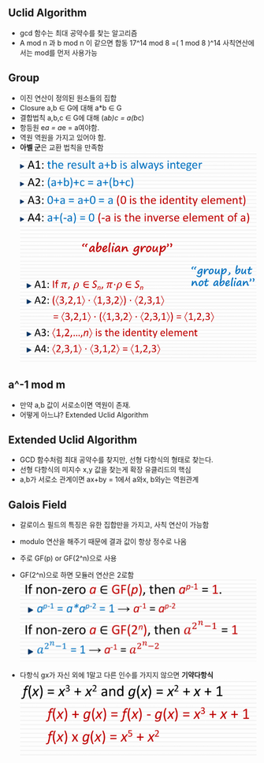 ## Uclid Algorithm
- gcd 함수는 최대 공약수를 찾는 알고리즘
- A mod n 과 b mod n 이 같으면 합동
17^14 mod 8 =( 1 mod 8 )^14
사칙연산에서는 mod를 먼저 사용가능

## Group
- 이진 연산이 정의된 원소들의 집합
- Closure a,b ∈ G에 대해 a*b ∈ G
- 결합법칙 a,b,c ∈ G에 대해 (a*b)*c = a*(b*c)
- 항등원 e*a = a*e = a여야함. 
- 역원 역원을 가지고 있어야 함.
- **아벨 군**은 교환 법칙을 만족함
![alt text](image-2.png)
![alt text](image-1.png)

## a^-1 mod m
- 만약 a,b 값이 서로소이면 역원이 존재.
- 어떻게 아느냐? Extended Uclid Algorithm

## Extended Uclid Algorithm
- GCD 함수처럼 최대 공약수를 찾지만, 선형 다항식의 형태로 찾는다.
- 선형 다항식의 미지수 x,y 값을 찾는게 확장 유클리드의 핵심
- a,b가 서로소 관계이면 ax+by = 1에서 a와x, b와y는 역원관계


## Galois Field
- 갈로이스 필드의 특징은 유한 집합만을 가지고, 사칙 연산이 가능함
- modulo 연산을 해주기 때문에 결과 값이 항상 정수로 나옴
- 주로 GF(p) or GF(2^n)으로 사용
- GF(2^n)으로 하면 모듈러 연산은 2로함
![alt text](image-3.png)

- 다항식 gx가 자신 외에 1말고 다른 인수를 가지지 않으면 **기약다항식**
![alt text](image.png)